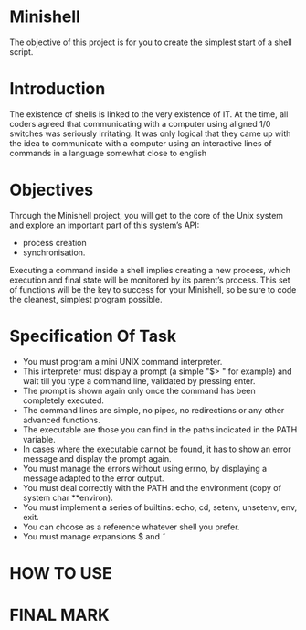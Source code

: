 # Minishell
The objective of this project is for you to create the simplest start of a shell
script.

# Introduction
The existence of shells is linked to the very existence of IT. At the time, all coders agreed
that communicating with a computer using aligned 1/0 switches was seriously
irritating. It was only logical that they came up with the idea to communicate with
a computer using an interactive lines of commands in a language somewhat close
to english

# Objectives
Through the Minishell project, you will get to the core of the Unix system and explore
an important part of this system’s API: 
* process creation
* synchronisation. 

Executing a command inside a shell implies creating a new process, which execution and final state
will be monitored by its parent’s process.
This set of functions will be the key to success
for your Minishell, so be sure to code the cleanest, simplest program possible.

# Specification Of Task
* You must program a mini UNIX command interpreter.
* This interpreter must display a prompt (a simple "$> " for example) and wait till you type a command line, validated by pressing enter.
* The prompt is shown again only once the command has been completely executed.
* The command lines are simple, no pipes, no redirections or any other advanced functions.
* The executable are those you can find in the paths indicated in the PATH variable.
* In cases where the executable cannot be found, it has to show an error message and display the prompt again.
* You must manage the errors without using errno, by displaying a message adapted to the error output.
* You must deal correctly with the PATH and the environment (copy of system char **environ).
* You must implement a series of builtins: echo, cd, setenv, unsetenv, env, exit.
* You can choose as a reference whatever shell you prefer.
* You must manage expansions $ and ˜

# HOW TO USE

# FINAL MARK